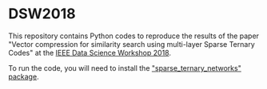 # DSW2018

This repository contains Python codes to reproduce the results of the paper "Vector compression for similarity search using
multi-layer Sparse Ternary Codes" at the [IEEE Data Science Workshop 2018](https://2018.ieeedatascience.org/). 

To run the code, you will need to install the ["sparse_ternary_networks" package](https://github.com/sssohrab/sparse_ternary_networks). 
